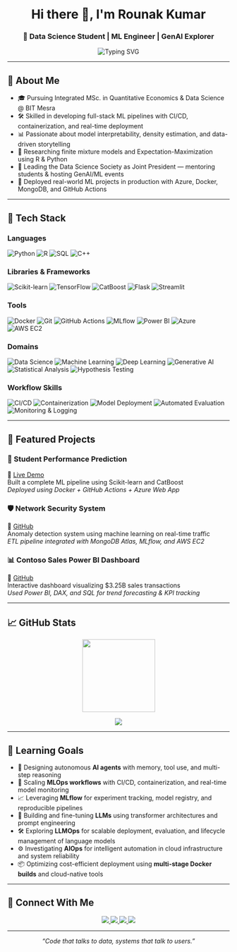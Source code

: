 <!-- README.md for raw9k -->

<h1 align="center">Hi there 👋, I'm Rounak Kumar</h1>
<h3 align="center">🚀 Data Science Student | ML Engineer | GenAI Explorer</h3>

<p align="center">
  <img src="https://readme-typing-svg.demolab.com?font=Fira+Code&size=22&pause=1000&color=4B28A4&center=true&vCenter=true&width=700&lines=Building+End-to-End+ML+Pipelines;Exploring+Mixture+Models+and+EM+Algorithms;Deploying+Apps+with+Docker+and+Azure;Driving+Insights+using+Power+BI" alt="Typing SVG" />
</p>

---

## 🌟 About Me

- 🎓 Pursuing Integrated MSc. in Quantitative Economics & Data Science @ BIT Mesra  
- 🛠️ Skilled in developing full-stack ML pipelines with CI/CD, containerization, and real-time deployment  
- 📊 Passionate about model interpretability, density estimation, and data-driven storytelling  
- 🧠 Researching finite mixture models and Expectation-Maximization using R & Python  
- 👥 Leading the Data Science Society as Joint President — mentoring students & hosting GenAI/ML events  
- 🚀 Deployed real-world ML projects in production with Azure, Docker, MongoDB, and GitHub Actions

---

## 🧰 Tech Stack

### Languages
![Python](https://img.shields.io/badge/Python-3776AB?style=for-the-badge&logo=python&logoColor=white)
![R](https://img.shields.io/badge/R-276DC3?style=for-the-badge&logo=r&logoColor=white)
![SQL](https://img.shields.io/badge/SQL-4479A1?style=for-the-badge&logo=mysql&logoColor=white)
![C++](https://img.shields.io/badge/C++-00599C?style=for-the-badge&logo=cplusplus&logoColor=white)

### Libraries & Frameworks
![Scikit-learn](https://img.shields.io/badge/Scikit--learn-F7931E?style=for-the-badge&logo=scikit-learn&logoColor=white)
![TensorFlow](https://img.shields.io/badge/TensorFlow-FF6F00?style=for-the-badge&logo=tensorflow&logoColor=white)
![CatBoost](https://img.shields.io/badge/CatBoost-FFCC00?style=for-the-badge)
![Flask](https://img.shields.io/badge/Flask-000000?style=for-the-badge&logo=flask&logoColor=white)
![Streamlit](https://img.shields.io/badge/Streamlit-FF4B4B?style=for-the-badge&logo=streamlit&logoColor=white)

### Tools
![Docker](https://img.shields.io/badge/Docker-2496ED?style=for-the-badge&logo=docker&logoColor=white)
![Git](https://img.shields.io/badge/Git-F05032?style=for-the-badge&logo=git&logoColor=white)
![GitHub Actions](https://img.shields.io/badge/GitHub_Actions-2088FF?style=for-the-badge&logo=github-actions&logoColor=white)
![MLflow](https://img.shields.io/badge/MLflow-0194E2?style=for-the-badge)
![Power BI](https://img.shields.io/badge/Power%20BI-F2C811?style=for-the-badge&logo=powerbi&logoColor=black)
![Azure](https://img.shields.io/badge/Azure-0078D4?style=for-the-badge&logo=microsoftazure&logoColor=white)
![AWS EC2](https://img.shields.io/badge/AWS_EC2-FF9900?style=for-the-badge&logo=amazonaws&logoColor=white)

### Domains
![Data Science](https://img.shields.io/badge/Data%20Science-4B8BBE?style=for-the-badge)
![Machine Learning](https://img.shields.io/badge/Machine%20Learning-FF6F00?style=for-the-badge)
![Deep Learning](https://img.shields.io/badge/Deep%20Learning-8E44AD?style=for-the-badge)
![Generative AI](https://img.shields.io/badge/Generative%20AI-00BFFF?style=for-the-badge)
![Statistical Analysis](https://img.shields.io/badge/Statistical%20Analysis-2ECC71?style=for-the-badge)
![Hypothesis Testing](https://img.shields.io/badge/Hypothesis%20Testing-F39C12?style=for-the-badge)

### Workflow Skills
![CI/CD](https://img.shields.io/badge/CI/CD-0A66C2?style=for-the-badge)
![Containerization](https://img.shields.io/badge/Containerization-2496ED?style=for-the-badge)
![Model Deployment](https://img.shields.io/badge/Model%20Deployment-34495E?style=for-the-badge)
![Automated Evaluation](https://img.shields.io/badge/Automated%20Evaluation-9B59B6?style=for-the-badge)
![Monitoring & Logging](https://img.shields.io/badge/Monitoring%20%26%20Logging-1ABC9C?style=for-the-badge)



---


## 📂 Featured Projects

### 🧠 Student Performance Prediction  
🔗 [Live Demo](https://studentperformanceprediction-cygteybne4g2h6gw.centralus-01.azurewebsites.net/)  
Built a complete ML pipeline using Scikit-learn and CatBoost  
_Deployed using Docker + GitHub Actions + Azure Web App_

### 🛡️ Network Security System  
🔗 [GitHub](https://github.com/raw9k/network-security-system)  
Anomaly detection system using machine learning on real-time traffic  
_ETL pipeline integrated with MongoDB Atlas, MLflow, and AWS EC2_

### 📊 Contoso Sales Power BI Dashboard  
🔗 [GitHub](https://github.com/raw9k/Contoso-Sales-Power-BI)  
Interactive dashboard visualizing \$3.25B sales transactions  
_Used Power BI, DAX, and SQL for trend forecasting & KPI tracking_

---

## 📈 GitHub Stats

<p align="center">
  <img src="https://github-readme-streak-stats.herokuapp.com/?user=raw9k&theme=default" height="165" />
</p>
<p align="center">
  <img src="https://github-readme-stats.vercel.app/api/top-langs/?username=raw9k&layout=compact&theme=default&hide=html,javascript" />
</p>

---

## 🌱 Learning Goals

- 🤖 Designing autonomous **AI agents** with memory, tool use, and multi-step reasoning  
- 🔁 Scaling **MLOps workflows** with CI/CD, containerization, and real-time model monitoring  
- 📈 Leveraging **MLflow** for experiment tracking, model registry, and reproducible pipelines  
- 🧠 Building and fine-tuning **LLMs** using transformer architectures and prompt engineering  
- 🛠️ Exploring **LLMOps** for scalable deployment, evaluation, and lifecycle management of language models  
- ⚙️ Investigating **AIOps** for intelligent automation in cloud infrastructure and system reliability  
- 📦 Optimizing cost-efficient deployment using **multi-stage Docker builds** and cloud-native tools

---

## 🤝 Connect With Me

<p align="center">
  <a href="https://linkedin.com/in/guptarounak">
    <img src="https://img.shields.io/badge/LinkedIn-0A66C2?style=for-the-badge&logo=linkedin&logoColor=white" />
  </a>
  <a href="mailto:rounakgupta914@gmail.com">
    <img src="https://img.shields.io/badge/Email-D14836?style=for-the-badge&logo=gmail&logoColor=white" />
  </a>
  <a href="https://github.com/raw9k">
    <img src="https://img.shields.io/badge/GitHub-171515?style=for-the-badge&logo=github&logoColor=white" />
  </a>
  <a href="https://kaggle.com/raw9kk">
    <img src="https://img.shields.io/badge/Kaggle-20BEFF?style=for-the-badge&logo=kaggle&logoColor=white" />
  </a>
</p>

---

<p align="center"><em>“Code that talks to data, systems that talk to users.”</em></p>
